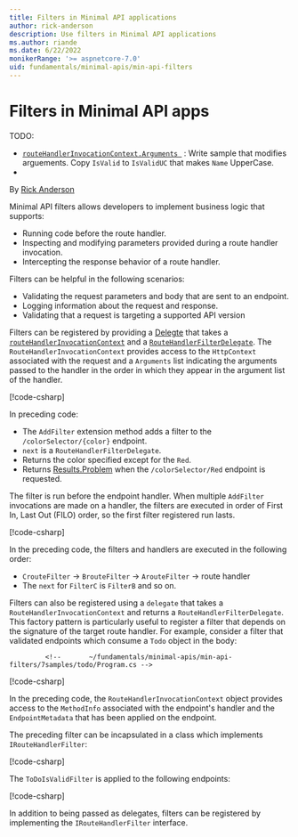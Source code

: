```yaml
---
title: Filters in Minimal API applications
author: rick-anderson
description: Use filters in Minimal API applications
ms.author: riande
ms.date: 6/22/2022
monikerRange: '>= aspnetcore-7.0'
uid: fundamentals/minimal-apis/min-api-filters
---
```

# Filters in Minimal API apps

TODO:

* [`routeHandlerInvocationContext.Arguments `](https://github.com/dotnet/aspnetcore/blob/main/src/Http/Http.Abstractions/src/RouteHandlerInvocationContext.cs) : Write sample that modifies arguements. Copy  `IsValid` to `IsValidUC` that makes `Name` UpperCase.
*

By [Rick Anderson](https://twitter.com/RickAndMSFT)

Minimal API filters allows developers to implement business logic that supports:

* Running code before the route handler.
* Inspecting and modifying parameters provided during a route handler invocation.
* Intercepting the response behavior of a route handler.

Filters can be helpful in the following scenarios:

* Validating the request parameters and body that are sent to an endpoint.
* Logging information about the request and response.
* Validating that a request is targeting a supported API version

Filters can be registered by providing a [Delegte](/dotnet/csharp/programming-guide/delegates/) that takes a [`routeHandlerInvocationContext`](https://github.com/dotnet/aspnetcore/blob/main/src/Http/Http.Abstractions/src/RouteHandlerInvocationContext.cs) and a [`RouteHandlerFilterDelegate`](https://github.com/dotnet/aspnetcore/blob/main/src/Http/Http.Abstractions/src/RouteHandlerFilterDelegate.cs). The `RouteHandlerInvocationContext` provides access to the `HttpContext` associated with the request and a `Arguments` list indicating the arguments passed to the handler in the order in which they appear in the argument list of the handler.

[!code-csharp[](~/fundamentals/minimal-apis/min-api-filters/7samples/Filters/Program.cs?name=snippet1)]

In preceding code:

* The `AddFilter` extension method adds a filter to the `/colorSelector/{color}` endpoint.
* `next` is a `RouteHandlerFilterDelegate`.
* Returns the color specified except for the `Red`.
* Returns [Results.Problem](xref:Microsoft.AspNetCore.Http.Results.Problem%2A) when the `/colorSelector/Red` endpoint is requested.

The filter is run before the endpoint handler. When multiple `AddFilter` invocations are made on a handler, the filters are executed in order of First In, Last Out (FILO) order, so the first filter registered run lasts.

[!code-csharp[](~/fundamentals/minimal-apis/min-api-filters/7samples/Filters/Program.cs?name=snippet_abc)]

In the preceding code, the filters and handlers are executed in the following order:

* `CrouteFilter` -> `BrouteFilter` -> `ArouteFilter` -> route handler
* The `next` for `FilterC` is `FilterB` and so on.

Filters can also be registered using a `delegate` that takes a `RouteHandlerInvocationContext` and returns a `RouteHandlerFilterDelegate`. This factory pattern is particularly useful to register a filter that depends on the signature of the target route handler. For example, consider a filter that validated endpoints which consume a `Todo` object in the body:

             <!--       ~/fundamentals/minimal-apis/min-api-filters/7samples/todo/Program.cs -->
[!code-csharp[](~/fundamentals/minimal-apis/min-api-filters/7samples/todo/Program.cs?name=snippet_filter1)]

In the preceding code, the `RouteHandlerInvocationContext` object provides access to the `MethodInfo` associated with the endpoint's handler and the  `EndpointMetadata` that has been applied on the endpoint.

The preceding filter can be incapsulated in a class which implements `IRouteHandlerFilter`:

[!code-csharp[](~/fundamentals/minimal-apis/min-api-filters/7samples/todo/RouteFilters/ToDoIsValidFilter.cs?name=snippet)]

The `ToDoIsValidFilter` is applied to the following endpoints:

[!code-csharp[](~/fundamentals/minimal-apis/min-api-filters/7samples/todo/Program.cs?name=snippet_filter1)]

In addition to being passed as delegates, filters can be registered by implementing the `IRouteHandlerFilter` interface.